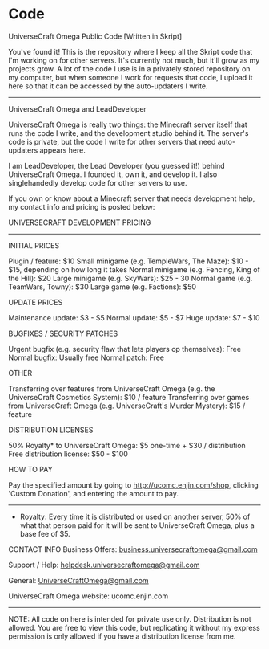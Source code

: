 # Code
UniverseCraft Omega Public Code [Written in Skript]

You've found it! This is the repository where I keep all the Skript code that I'm working on for other servers. It's currently not much, but it'll grow as my projects grow. 
A lot of the code I use is in a privately stored repository on my computer, but when someone I work for requests that code, I upload it here so that it can be accessed by the auto-updaters I write. 

______

UniverseCraft Omega and LeadDeveloper

UniverseCraft Omega is really two things: the Minecraft server itself that runs the code I write, and the development studio behind it. 
The server's code is private, but the code I write for other servers that need auto-updaters appears here. 

I am LeadDeveloper, the Lead Developer (you guessed it!) behind UniverseCraft Omega. I founded it, own it, and develop it. I also singlehandedly develop code for other servers to use.

If you own or know about a Minecraft server that needs development help, my contact info and pricing is posted below:

UNIVERSECRAFT DEVELOPMENT PRICING
_________________________________

INITIAL PRICES

Plugin / feature: $10
Small minigame (e.g. TempleWars, The Maze): $10 - $15, depending on how long it takes
Normal minigame (e.g. Fencing, King of the Hill): $20
Large minigame (e.g. SkyWars): $25 - 30
Normal game (e.g. TeamWars, Towny): $30
Large game (e.g. Factions): $50

UPDATE PRICES

Maintenance update: $3 - $5
Normal update: $5 - $7
Huge update: $7 - $10

BUGFIXES / SECURITY PATCHES

Urgent bugfix (e.g. security flaw that lets players op themselves): Free
Normal bugfix: Usually free
Normal patch: Free

OTHER

Transferring over features from UniverseCraft Omega (e.g. the UniverseCraft Cosmetics System): $10 / feature
Transferring over games from UniverseCraft Omega (e.g. UniverseCraft's Murder Mystery): $15 / feature

DISTRIBUTION LICENSES

50% Royalty* to UniverseCraft Omega: $5 one-time + $30 / distribution
Free distribution license: $50 - $100

HOW TO PAY

Pay the specified amount by going to http://ucomc.enjin.com/shop, clicking 'Custom Donation', and entering the amount to pay.

_____________________________
* Royalty: Every time it is distributed or used on another server, 50% of what that person paid for it will be sent to UniverseCraft Omega, plus a base fee of $5.


CONTACT INFO
Business Offers:  business.universecraftomega@gmail.com

Support / Help:   helpdesk.universecraftomega@gmail.com

General:          UniverseCraftOmega@gmail.com

UniverseCraft Omega website: ucomc.enjin.com

______________________________

NOTE: All code on here is intended for private use only. Distribution is not allowed. You are free to view this code, but replicating it without my express permission is only allowed if you have a distribution license from me.
